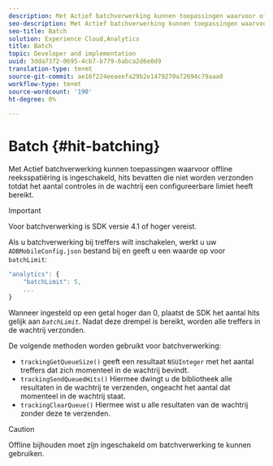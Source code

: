 ```yaml
---
description: Met Actief batchverwerking kunnen toepassingen waarvoor offline reeksspatiëring is ingeschakeld, hits bevatten die niet worden verzonden totdat het aantal controles in de wachtrij een configureerbare limiet heeft bereikt.
seo-description: Met Actief batchverwerking kunnen toepassingen waarvoor offline reeksspatiëring is ingeschakeld, hits bevatten die niet worden verzonden totdat het aantal controles in de wachtrij een configureerbare limiet heeft bereikt.
seo-title: Batch
solution: Experience Cloud,Analytics
title: Batch
topic: Developer and implementation
uuid: 3dda7372-0695-4cb7-b779-6abca2d6e0d9
translation-type: tm+mt
source-git-commit: ae16f224eeaeefa29b2e1479270a72694c79aaa0
workflow-type: tm+mt
source-wordcount: '190'
ht-degree: 0%

---
```



# Batch {#hit-batching}

Met Actief batchverwerking kunnen toepassingen waarvoor offline reeksspatiëring is ingeschakeld, hits bevatten die niet worden verzonden totdat het aantal controles in de wachtrij een configureerbare limiet heeft bereikt.

>[!IMPORTANT]
>
>Voor batchverwerking is SDK versie 4.1 of hoger vereist.

Als u batchverwerking bij treffers wilt inschakelen, werkt u uw `ADBMobileConfig.json` bestand bij en geeft u een waarde op voor `batchLimit`:

```js
"analytics": {
    "batchLimit": 5,
    ...
}
```

Wanneer ingesteld op een getal hoger dan 0, plaatst de SDK het aantal hits gelijk aan *`batchLimit`*. Nadat deze drempel is bereikt, worden alle treffers in de wachtrij verzonden.

De volgende methoden worden gebruikt voor batchverwerking:

* `trackingGetQueueSize()` geeft een resultaat `NSUInteger` met het aantal treffers dat zich momenteel in de wachtrij bevindt.
* `trackingSendQueuedHits()` Hiermee dwingt u de bibliotheek alle resultaten in de wachtrij te verzenden, ongeacht het aantal dat momenteel in de wachtrij staat.
* `trackingClearQueue()` Hiermee wist u alle resultaten van de wachtrij zonder deze te verzenden.

>[!CAUTION]
>
>Offline bijhouden moet zijn ingeschakeld om batchverwerking te kunnen gebruiken.

